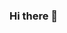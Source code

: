 ### Hi there 👋

<!--
**deidraK/deidraK** is a ✨ _special_ ✨ repository because its `README.md` (this file) appears on your GitHub profile.

Here are some ideas to get you started:

- 🔭 I’m currently working on ...life of a librarian
- 🌱 I’m currently learning ...to write a book
- 👯 I’m looking to collaborate on ...ancestors walks in life
- 🤔 I’m looking for help with ...history
- 💬 Ask me about ...my book
- 📫 How to reach me: ...expressionbiz@yahoo.com
- 😄 Pronouns: ...she/her
- ⚡ Fun fact: ...I was a figure skating coach for 30 years. 
-->
